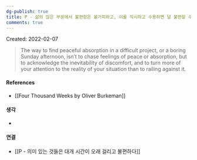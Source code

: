 ```yaml
---
dg-publish: true
title: P - 삶의 많은 부분에서 불편함은 불가피하고, 이를 직시하고 수용하면 덜 불편할 수 있다
comments: true
---
```



Created: 2022-02-07

>The way to find peaceful absorption in a difficult project, or a boring Sunday afternoon, isn’t to chase feelings of peace or absorption, but to  acknowledge the inevitability of discomfort, and to turn more of your attention to the reality of your situation than to railing against it.

#### References
- [[Four Thousand Weeks by Oliver Burkeman]]

#### 생각
- 

#### 연결
- [[P - 의미 있는 것들은 대개 시간이 오래 걸리고 불편하다]]
